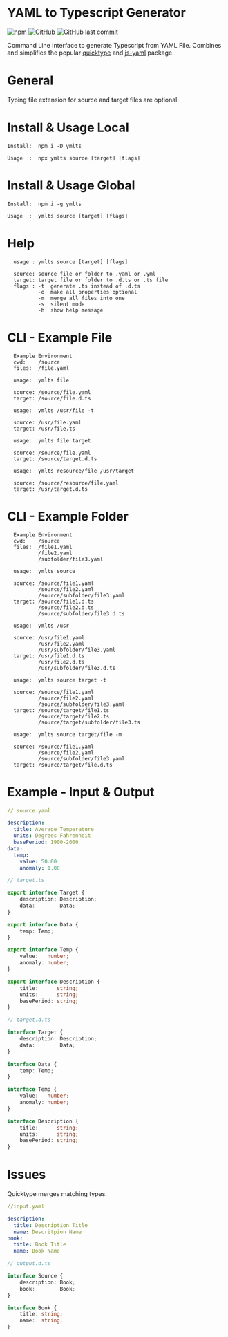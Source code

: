 # YAML to Typescript Generator
<a href="https://www.npmjs.com/package/ymlts">
  <img alt="npm" src="https://img.shields.io/npm/v/ymlts?style=for-the-badge">
</a>
<a href="https://github.com/LaCocoRoco/ymlts/blob/master/LICENSE">
  <img alt="GitHub" src="https://img.shields.io/github/license/lacocoroco/ymlts.svg?style=for-the-badge" />
</a>
<a href="https://github.com/LaCocoRoco/ymlts">
  <img alt="GitHub last commit" src="https://img.shields.io/github/last-commit/lacocoroco/ymlts?style=for-the-badge">
</a>

Command Line Interface to generate Typescript from YAML File.
Combines and simplifies the popular [quicktype](https://github.com/quicktype/quicktype) and [js-yaml](https://github.com/nodeca/js-yaml) package.

# General
Typing file extension for source and target files are optional.

# Install & Usage Local 
```
Install:  npm i -D ymlts

Usage  :  npx ymlts source [target] [flags]
```

# Install & Usage Global
```
Install:  npm i -g ymlts

Usage  :  ymlts source [target] [flags]
```

# Help 
```
  usage : ymlts source [target] [flags]

  source: source file or folder to .yaml or .yml
  target: target file or folder to .d.ts or .ts file
  flags : -t  generate .ts instead of .d.ts
          -o  make all properties optional
          -m  merge all files into one
          -s  silent mode
          -h  show help message
```

# CLI - Example File
```
  Example Environment
  cwd:    /source
  files:  /file.yaml
```
```
  usage:  ymlts file

  source: /source/file.yaml
  target: /source/file.d.ts
```
```
  usage:  ymlts /usr/file -t

  source: /usr/file.yaml
  target: /usr/file.ts
```
```
  usage:  ymlts file target

  source: /source/file.yaml
  target: /source/target.d.ts
```
```
  usage:  ymlts resource/file /usr/target

  source: /source/resource/file.yaml
  target: /usr/target.d.ts
```

# CLI - Example Folder
```
  Example Environment
  cwd:    /source
  files:  /file1.yaml
          /file2.yaml
          /subfolder/file3.yaml
```
```
  usage:  ymlts source

  source: /source/file1.yaml
          /source/file2.yaml
          /source/subfolder/file3.yaml         
  target: /source/file1.d.ts
          /source/file2.d.ts
          /source/subfolder/file3.d.ts
```
```
  usage:  ymlts /usr

  source: /usr/file1.yaml
          /usr/file2.yaml
          /usr/subfolder/file3.yaml         
  target: /usr/file1.d.ts
          /usr/file2.d.ts
          /usr/subfolder/file3.d.ts
```
```
  usage:  ymlts source target -t

  source: /source/file1.yaml
          /source/file2.yaml
          /source/subfolder/file3.yaml         
  target: /source/target/file1.ts
          /source/target/file2.ts
          /source/target/subfolder/file3.ts
```
```
  usage:  ymlts source target/file -m

  source: /source/file1.yaml
          /source/file2.yaml
          /source/subfolder/file3.yaml         
  target: /source/target/file.d.ts
```
# Example - Input & Output
```yaml
// source.yaml

description:
  title: Average Temperature
  units: Degrees Fahrenheit
  basePeriod: 1900-2000
data:
  temp:
    value: 50.00
    anomaly: 1.00
```
```typescript
// target.ts

export interface Target {
    description: Description;
    data:        Data;
}

export interface Data {
    temp: Temp;
}

export interface Temp {
    value:   number;
    anomaly: number;
}

export interface Description {
    title:      string;
    units:      string;
    basePeriod: string;
}

```
```typescript
// target.d.ts

interface Target {
    description: Description;
    data:        Data;
}

interface Data {
    temp: Temp;
}

interface Temp {
    value:   number;
    anomaly: number;
}

interface Description {
    title:      string;
    units:      string;
    basePeriod: string;
}
```

# Issues
Quicktype merges matching types.
```yaml
//input.yaml

description:
  title: Description Title
  name: Descritpion Name
book:
  title: Book Title
  name: Book Name
```
```typescript
// output.d.ts

interface Source {
    description: Book;
    book:        Book;
}

interface Book {
    title: string;
    name:  string;
}
```